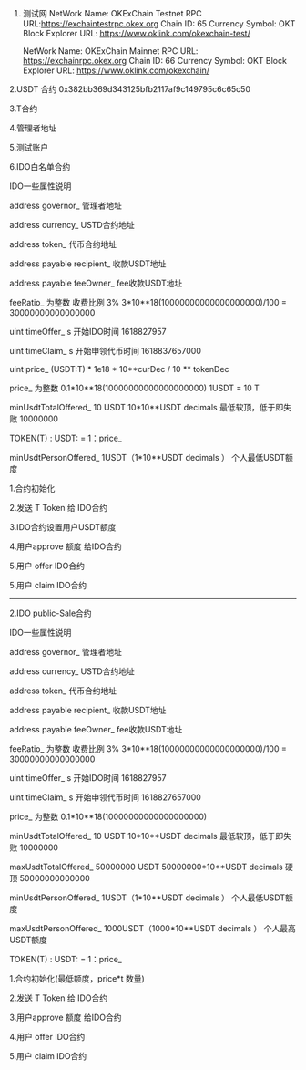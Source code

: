 1. 测试网
    NetWork Name: OKExChain Testnet
    RPC URL:https://exchaintestrpc.okex.org
    Chain ID: 65
    Currency Symbol: OKT
    Block Explorer URL: https://www.oklink.com/okexchain-test/


    
    NetWork Name: OKExChain Mainnet
    RPC URL: https://exchainrpc.okex.org
    Chain ID: 66
    Currency Symbol: OKT
    Block Explorer URL: https://www.oklink.com/okexchain/




2.USDT 合约
0x382bb369d343125bfb2117af9c149795c6c65c50

3.T合约



4.管理者地址
 


5.测试账户
 

 

6.IDO白名单合约
 
IDO一些属性说明

address governor_ 管理者地址

address currency_ USTD合约地址

address token_  代币合约地址

address payable recipient_  收款USDT地址

address payable feeOwner_  fee收款USDT地址

feeRatio_ 为整数  收费比例 3% 3*10**18(10000000000000000000)/100 =  30000000000000000
 
uint timeOffer_    s  开始IDO时间 1618827957
 
uint timeClaim_    s  开始申领代币时间  1618837657000

uint price_      (USDT:T) * 1e18  * 10**curDec / 10 ** tokenDec   
 
price_ 为整数  0.1*10**18(10000000000000000000)  1USDT = 10 T

minUsdtTotalOffered_ 10 USDT  10*10**USDT decimals 最低软顶，低于即失败 10000000

TOKEN(T) :  USDT: = 1：price_

minUsdtPersonOffered_ 1USDT（1*10**USDT decimals ）  个人最低USDT额度

1.合约初始化

2.发送 T Token  给 IDO合约

3.IDO合约设置用户USDT额度

4.用户approve 额度 给IDO合约

5.用户 offer  IDO合约

5.用户 claim  IDO合约


-----------------------------------------


2.IDO public-Sale合约

IDO一些属性说明

address governor_ 管理者地址

address currency_ USTD合约地址

address token_  代币合约地址

address payable recipient_  收款USDT地址

address payable feeOwner_  fee收款USDT地址

feeRatio_ 为整数  收费比例 3% 3*10**18(10000000000000000000)/100 =  30000000000000000
 
uint timeOffer_    s  开始IDO时间 1618827957
 
uint timeClaim_    s  开始申领代币时间  1618827657000

price_ 为整数  0.1*10**18(10000000000000000000)

minUsdtTotalOffered_ 10 USDT  10*10**USDT decimals 最低软顶，低于即失败 10000000

maxUsdtTotalOffered_  50000000 USDT 50000000*10**USDT decimals 硬顶  50000000000000

minUsdtPersonOffered_ 1USDT（1*10**USDT decimals ）  个人最低USDT额度
 
maxUsdtPersonOffered_ 1000USDT（1000*10**USDT decimals ） 个人最高USDT额度

TOKEN(T) :  USDT: = 1：price_


1.合约初始化(最低额度，price*t 数量)

2.发送 T Token  给 IDO合约

3.用户approve 额度 给IDO合约

4.用户 offer  IDO合约

5.用户 claim  IDO合约
